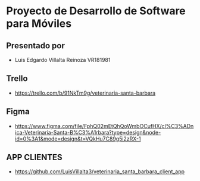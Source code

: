 # Proyecto de Desarrollo de Software para Móviles

## Presentado por
- Luis Edgardo Villalta Reinoza   VR181981

## Trello
- https://trello.com/b/91NkTm9g/veterinaria-santa-barbara


## Figma
- https://www.figma.com/file/FphQ02mEtQhQoWmbOCufHX/cl%C3%ADnica-Veterinaria-Santa-B%C3%A1rbara?type=design&node-id=0%3A1&mode=design&t=VQkHu7C89g5i2zRX-1

## APP CLIENTES
- https://github.com/LuisVillalta3/veterinaria_santa_barbara_client_app

